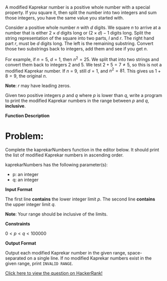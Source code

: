 A modified Kaprekar number is a positive whole number with a special property. If you square it, then split the number into two integers and sum those integers, you have the same value you started with.

Consider a positive whole number $n$ with $d$ digits. We square $n$ to arrive at a number that is either $2 \times d$ digits long or $(2 \times d) - 1$ digits long. Split the string representation of the square into two parts, $l$ and $r$. The right hand part $r$, must be $d$ digits long. The left is the remaining substring. Convert those two substrings back to integers, add them and see if you get $n$.

For example, if $n = 5$, $d = 1$, then ${n^2} = 25$. We split that into two strings and convert them back to integers $2$ and $5$. We test $2 + 5 = 7 \neq 5$, so this is not a modified Kaprekar number. If $n$ $=$ $9$, still $d = 1$, and ${n^2} = 81$. This gives us $1 + 8 = 9$, the original $n$.

**Note**: $r$ may have leading zeros.

Given two positive integers $p$ and $q$ where $p$ is lower than $q$, write a program to print the modified Kaprekar numbers in the range between $p$ and $q$, **inclusive**.

**Function Description**

# Problem:

Complete the kaprekarNumbers function in the editor below. It should print the list of modified Kaprekar numbers in ascending order.

kaprekarNumbers has the following parameter(s):

- p: an integer
- q: an integer

**Input Format**

The first line **contains** the lower integer limit $p$.
The second line **contains** the upper integer limit $q$.

**Note**: Your range should be inclusive of the limits.

**Constraints**

$0 < p < q < 100000$

**Output Format**

Output each modified Kaprekar number in the given range, space-separated on a single line. If no modified Kaprekar numbers exist in the given range, print `INVALID RANGE`.

<a href="https://www.hackerrank.com/challenges/kaprekar-numbers/problem" target="_blank">Click here to view the question on HackerRank!</a>